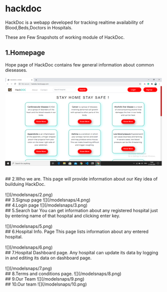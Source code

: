 # hackdoc
HackDoc is a webapp developed for tracking realtime availability of Blood,Beds,Doctors in Hospitals.<br>

These are Few Snapshots of working module of HackDoc.<br>

## 1.Homepage
Hope page of HackDoc contains few general information about common dieseases.
<br><br>
![](/modelsnaps/1.png)

<br>
## 2.Who we are.
This page will provide information about our Key idea of builduing HackDoc.
<br>
<br>
![](/modelsnaps/2.png)

<br>
## 3.Signup page
![](/modelsnaps/4.png)

<br>
## 4.Login page
![](/modelsnaps/3.png)

<br>
## 5.Search bar 
You can get information about any registered hospital just by entering name of that hospital and clicking enter key.
<br><br>
![](/modelsnaps/5.png)

<br>
## 6.Hospital Info. Page
This page lists information about any entered hospital.
<br><br>
![](/modelsnaps/6.png)

<br>
## 7.Hospital Dashboard page.
Any hospital can update its data by logging in and editing its data on dashboard page.
<br><br>
![](/modelsnaps/7.png)

<br>
## 8.Terms and conditions page.
![](/modelsnaps/8.png)

<br>
## 9.Our Team 
![](/modelsnaps/9.png)

<br>
## 10.Our team
![](/modelsnaps/10.png)
